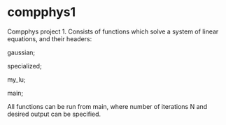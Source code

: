 # compphys1
Compphys project 1.
Consists of functions which solve a system of linear equations, and their headers:

gaussian;

specialized;

my_lu;

main;

All functions can be run from main, where number of iterations N and desired output can be specified.
